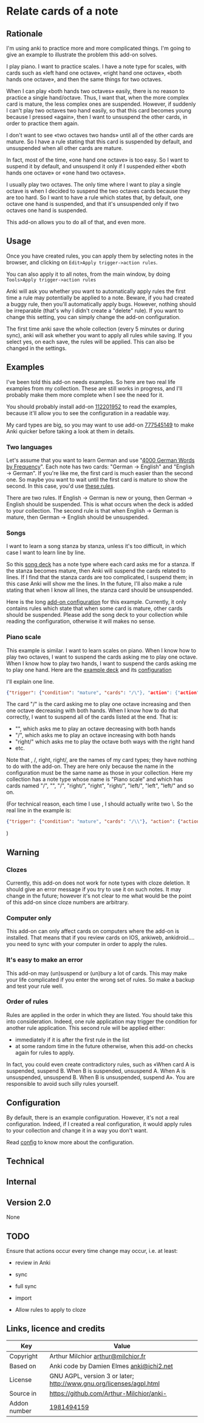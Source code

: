 # Relate cards of a note
## Rationale
I'm using anki to practice more and more complicated things. I'm going
to give an example to illustrate the problem this add-on solves.

I play piano. I want to practice scales. I have a note type for
scales, with cards such as «left hand one octave», «right hand one
octave», «both hands one octave», and then the same things for two
octaves.

When I can play «both hands two octaves» easily, there is no reason to
practice a single hand/octave. Thus, I want that, when the more
complex card is mature, the less complex ones are suspended.  However,
if suddenly I can't play two octaves two hand easily, so that this card
becomes young because I pressed «again», then I want to unsuspend the
other cards, in order to practice them again.

I don't want to see «two octaves two hands» until all of the other
cards are mature. So I have a rule stating that this card is suspended
by default, and unsuspended when all other cards are mature.

In fact, most of the time, «one hand one octave» is too easy. So I want
to suspend it by default, and unsuspend it only if I suspended either 
«both hands one octave» or «one hand two octaves».

I usually play two octaves. The only
time where I want to play a single octave is when I decided to suspend
the two octaves cards because they are too hard. So I want to have a
rule which states that, by default, one octave one hand is suspended,
and that it's unsuspended only if two octaves one hand is suspended.

This add-on allows you to do all of that, and even more.

## Usage
Once you have created rules, you can apply them by selecting notes in
the browser, and clicking on `Edit>Apply trigger->action rules`.

You can also apply it to all notes, from the main window, by doing
`Tools>Apply trigger->action rules`

Anki will ask you whether you want to automatically apply rules the
first time a rule may potentially be applied to a note. Beware, if you
had created a buggy rule, then you'll automatically apply
bugs. However, nothing should be irreparable (that's why I didn't
create a "delete" rule). If you want to change this setting, you can
simply change the add-on configuration.

The first time anki save the whole collection (every 5 minutes or
during sync), anki will ask whether you want to apply all rules while
saving. If you select yes, on each save, the rules will be
applied. This can also be changed in the settings.

## Examples
I've been told this add-on needs examples. So here are two real life
examples from my collection. These are still works in progress, and
I'll probably make them more complete when I see the need for it.

You should probably install add-on
[112201952](https://ankiweb.net/shared/info/112201952) to read the
examples, because it'll allow you to see the configuration in a
readable way.

My card types are big, so you may want to use add-on
[777545149](https://ankiweb.net/shared/info/777545149) to make Anki
quicker before taking a look at them in details.

### Two languages

Let's assume that you want to learn German and use "[4000 German Words by Frequency](https://ankiweb.net/shared/info/653061995)". Each note has two
cards: "German -> English" and "English -> German". If you're like me,
the first card is much easier than the second one. So maybe you want to wait until the first card is mature to show the second. In this case, you'd use [these rules](example_german.json).

There are two rules. If English -> German is new or young, then German -> English should be suspended. This is what occurs when the deck is added to your collection. The second rule is that when English -> German is mature, then German -> English should be unsuspended. 

### Songs
I want to learn a song stanza by stanza, unless it's
too difficult, in which case I want to learn line by line.

So this [song deck](example_song.apkg) has a note type where each
card asks me for a stanza. If the stanza becomes mature, then Anki will
suspend the cards related to lines. If I find that the stanza cards
are too complicated, I suspend them; in this case Anki will show me
the lines. In the future, I'll also make a rule stating that when I
know all lines, the stanza card should be unsuspended. 

Here is the long [add-on configuration](example_song.json) for this
example. Currently, it only contains rules which state that when some
card is mature, other cards should be suspended. Please add the song
deck to your collection while reading the configuration, otherwise it
will makes no sense.

### Piano scale
This example is similar. I want to learn scales on piano. When I know
how to play two octaves, I want to suspend the cards asking me to play
one octave. When I know how to play two hands, I want to suspend the
cards asking me to play one hand. Here are the [example deck](example_piano.apkg) and its [configuration](example_piano.json)

I'll explain one line.
```json
{"trigger": {"condition": "mature", "cards": "/\"}, "action": {"action": "suspend", "cards": ["\", "/", "right/\", "right\", "right/", "left/\", "left\", "left/"]}},
```
The card "/\" is the card asking me to play one octave increasing and then one octave decreasing with both hands. When I know how to do that correctly, I want to suspend all of the cards listed at the end. That is:
* "\", which asks me to play an octave decreasing with both hands
* "/", which asks me to play an octave increasing with both hands
* "right/\" which asks me to play the octave both ways with the right hand
* etc.

Note that \, /, right\, right/, are the names of my card types; they have nothing to do with the add-on. They are here only because the name in the configuration must be the same name as those in your collection. Here my collection has a note type whose name is "Piano scale" and which has cards named "/\", "\", "/", "right/\", "right\", "right/", "left/\", "left\", "left/" and so on.

(For technical reason, each time I use \, I should actually write two \\. So the real line in the example is:
```json
{"trigger": {"condition": "mature", "cards": "/\\"}, "action": {"action": "suspend", "cards": ["\\", "/", "right/\\", "right\\", "right/", "left/\\", "left\\", "left/"]}},
```
)
## Warning
### Clozes
Currently, this add-on does not work for note types with cloze deletion. It should give an error message if you try to use it on such notes. It may change in the future; however it's not clear to me what would be the point of this add-on since cloze numbers are arbitrary.

### Computer only
This add-on can only affect cards on computers where the add-on is
installed. That means that if you review cards on IOS, ankiweb,
ankidroid.... you need to sync with your computer in order to apply
the rules.

### It's easy to make an error
This add-on may (un)suspend or (un)bury a lot of cards. This may make
your life complicated if you enter the wrong set of rules. So make a
backup and test your rule well.

### Order of rules
Rules are applied in the order in which they are listed. You should
take this into consideration. Indeed, one rule application may trigger
the condition for another rule application. This second rule will be
applied either:
* immediately if it is after the first rule in the list
* at some random time in the future otherwise, when this add-on checks
  again for rules to apply.

In fact, you could even create contradictory rules, such as «When card
A is suspended, suspend B. When B is suspended, unsuspend A. When A is
unsuspended, unsuspend B. When B is unsuspended, suspend A». You are
responsible to avoid such silly rules yourself.

## Configuration
By default, there is an example configuration. However, it's not a
real configuration. Indeed, if I created a real configuration, it
would apply rules to your collection and change it in a way you don't
want.

Read [config](config.md) to know more about the configuration.

## Technical
## Internal
## Version 2.0
None

## TODO
Ensure that actions occur every time change may occur, i.e. at least:
* review in Anki
* sync
* full sync
* import

* Allow rules to apply to cloze

## Links, licence and credits

Key         |Value
------------|-------------------------------------------------------------------
Copyright   | Arthur Milchior <arthur@milchior.fr>
Based on    | Anki code by Damien Elmes <anki@ichi2.net>
License     | GNU AGPL, version 3 or later; http://www.gnu.org/licenses/agpl.html
Source in   | https://github.com/Arthur-Milchior/anki-
Addon number| [1981494159](https://ankiweb.net/shared/info/1981494159)
